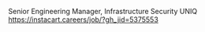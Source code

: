 Senior Engineering Manager, Infrastructure Security UNIQ https://instacart.careers/job/?gh_jid=5375553

